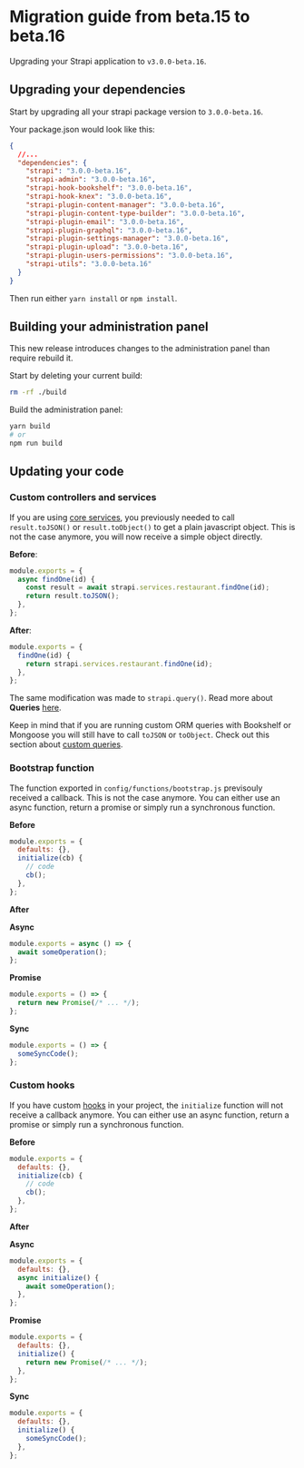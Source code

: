 # Migration guide from beta.15 to beta.16

Upgrading your Strapi application to `v3.0.0-beta.16`.

## Upgrading your dependencies

Start by upgrading all your strapi package version to `3.0.0-beta.16`.

Your package.json would look like this:

```json
{
  //...
  "dependencies": {
    "strapi": "3.0.0-beta.16",
    "strapi-admin": "3.0.0-beta.16",
    "strapi-hook-bookshelf": "3.0.0-beta.16",
    "strapi-hook-knex": "3.0.0-beta.16",
    "strapi-plugin-content-manager": "3.0.0-beta.16",
    "strapi-plugin-content-type-builder": "3.0.0-beta.16",
    "strapi-plugin-email": "3.0.0-beta.16",
    "strapi-plugin-graphql": "3.0.0-beta.16",
    "strapi-plugin-settings-manager": "3.0.0-beta.16",
    "strapi-plugin-upload": "3.0.0-beta.16",
    "strapi-plugin-users-permissions": "3.0.0-beta.16",
    "strapi-utils": "3.0.0-beta.16"
  }
}
```

Then run either `yarn install` or `npm install`.

## Building your administration panel

This new release introduces changes to the administration panel than require rebuild it.

Start by deleting your current build:

```bash
rm -rf ./build
```

Build the administration panel:

```bash
yarn build
# or
npm run build
```

## Updating your code

### Custom controllers and services

If you are using [core services](../guides/services.md), you previously needed to call `result.toJSON()` or `result.toObject()` to get a plain javascript object. This is not the case anymore, you will now receive a simple object directly.

**Before**:

```js
module.exports = {
  async findOne(id) {
    const result = await strapi.services.restaurant.findOne(id);
    return result.toJSON();
  },
};
```

**After**:

```js
module.exports = {
  findOne(id) {
    return strapi.services.restaurant.findOne(id);
  },
};
```

The same modification was made to `strapi.query()`. Read more about **Queries** [here](../guides/queries.md).

Keep in mind that if you are running custom ORM queries with Bookshelf or Mongoose you will still have to call `toJSON` or `toObject`. Check out this section about [custom queries](../guides/queries.html#api-reference).

### Bootstrap function

The function exported in `config/functions/bootstrap.js` previsouly received a callback. This is not the case anymore. You can either use an async function, return a promise or simply run a synchronous function.

**Before**

```js
module.exports = {
  defaults: {},
  initialize(cb) {
    // code
    cb();
  },
};
```

**After**

**Async**

```js
module.exports = async () => {
  await someOperation();
};
```

**Promise**

```js
module.exports = () => {
  return new Promise(/* ... */);
};
```

**Sync**

```js
module.exports = () => {
  someSyncCode();
};
```

### Custom hooks

If you have custom [hooks](../advanced/hooks.md) in your project, the `initialize` function will not receive a callback anymore. You can either use an async function, return a promise or simply run a synchronous function.

**Before**

```js
module.exports = {
  defaults: {},
  initialize(cb) {
    // code
    cb();
  },
};
```

**After**

**Async**

```js
module.exports = {
  defaults: {},
  async initialize() {
    await someOperation();
  },
};
```

**Promise**

```js
module.exports = {
  defaults: {},
  initialize() {
    return new Promise(/* ... */);
  },
};
```

**Sync**

```js
module.exports = {
  defaults: {},
  initialize() {
    someSyncCode();
  },
};
```
